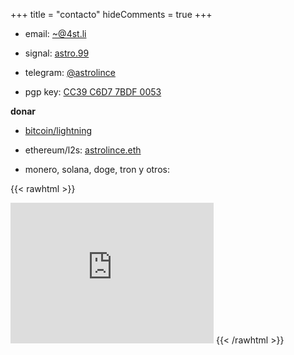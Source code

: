 +++
title = "contacto"
hideComments = true
+++

- email: [~@4st.li](mailto:~@4st.li)

- signal: [astro.99](https://signal.me/#eu/Kz9MrSbPxZY4IWQmqVd4vob21mJnYvU-Ru9STNJErWZNOALb_8lJupYf9j9tOE0X)

- telegram: [@astrolince](https://t.me/astrolince)

- pgp key: [CC39 C6D7 7BDF 0053](https://keybase.io/astrolince/pgp_keys.asc?fingerprint=4678098bf5783d3f5d506eb6cc39c6d77bdf0053)

**donar**

- [bitcoin/lightning](https://checkout.opennode.com/p/32c4dcff-1ef4-44ba-908e-cccf7f564233)

- ethereum/l2s: [astrolince.eth](https://app.zerion.io/0x70b9f12c83c1d7ae588682dc4787a30cdacfc4fd/overview?name=astrolince.eth)

- monero, solana, doge, tron y otros:

{{< rawhtml >}}
<iframe src="https://trocador.app/es/anonpay/?ticker_to=xmr&network_to=Mainnet&address=8BVAgmF6bwQeW8Y6UEFut7YzKyQCE19UANt9avx64ZjsApwvCaaMhVZYd6LwqpKjsaRyJaVvTjxapK3chj3JUv4cUepKCjB&donation=True&simple_mode=True&description=Donacion+a+4st.li&email=pay@4st.li&ticker_from=xmr&network_from=Mainnet&buttonbgcolor=f462c6&bgcolor=" width="325" height="225" style="border:0" scrolling="no"></iframe>
{{< /rawhtml >}}
